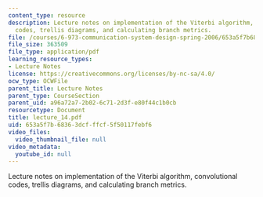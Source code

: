 ```yaml
---
content_type: resource
description: Lecture notes on implementation of the Viterbi algorithm, convolutional
  codes, trellis diagrams, and calculating branch metrics.
file: /courses/6-973-communication-system-design-spring-2006/653a5f7b68363dcfffcf5f50117febf6_lecture_14.pdf
file_size: 363509
file_type: application/pdf
learning_resource_types:
- Lecture Notes
license: https://creativecommons.org/licenses/by-nc-sa/4.0/
ocw_type: OCWFile
parent_title: Lecture Notes
parent_type: CourseSection
parent_uid: a96a72a7-2b02-6c71-2d3f-e80f44c1b0cb
resourcetype: Document
title: lecture_14.pdf
uid: 653a5f7b-6836-3dcf-ffcf-5f50117febf6
video_files:
  video_thumbnail_file: null
video_metadata:
  youtube_id: null
---
```

Lecture notes on implementation of the Viterbi algorithm, convolutional codes, trellis diagrams, and calculating branch metrics.
